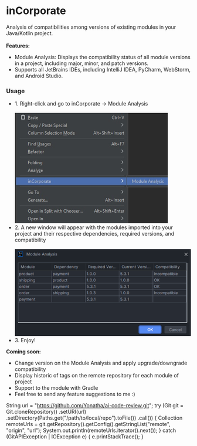 # inCorporate

Analysis of compatibilities among versions of existing modules in your Java/Kotlin project.
<br>
<br>
<b>Features:</b>
<ul>
    <li>Module Analysis: Displays the compatibility status of all module versions in a project, including major, minor, and patch versions.</li>
    <li>Supports all JetBrains IDEs, including IntelliJ IDEA, PyCharm, WebStorm, and Android Studio.</li>
</ul>
<h3>Usage</h3>
<ul>
<li>
1. Right-click and go to inCorporate -> Module Analysis<br>
<br>
<a href="./screenshot/screanshot0.png">
<img title="a title" alt="inCorporate context menu" src="./screenshot/screenshot0.png">
</a>
</li>
<li>
2. A new window will appear with the modules imported into your project and their respective dependencies, required versions, and compatibility
<br>
<br>
<a href="./screenshot/screanshot1.png">
<img title="a title" alt="inCorporate context menu" src="./screenshot/screenshot1.png">
</a>

</li>
<li>3. Enjoy!</li>
</ul>

<b>Coming soon:</b>
<ul>
    <li>Change version on the Module Analysis and apply upgrade/downgrade compatibility</li>
    <li>Display historic of tags on the remote repository for each module of project</li>
    <li>Support to the module with Gradle</li>
    <li>Feel free to send any feature suggestions to me :)</li>
</ul>



String url = "https://github.com/Yonatha/ai-code-review.git";
try (Git git = Git.cloneRepository()
.setURI(url)
.setDirectory(Paths.get("/path/to/local/repo").toFile())
.call()) {
Collection<String> remoteUrls = git.getRepository().getConfig().getStringList("remote", "origin", "url");
System.out.println(remoteUrls.iterator().next());
} catch (GitAPIException | IOException e) {
e.printStackTrace();
}